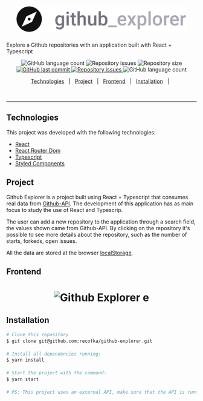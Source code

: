 <h1 align="center">
  <img alt="Github Explorer" title="#repo-image" src="src/assets/logo.svg" width="450px" />
</h1>
 <p>Explore a Github repositories with an application built with React + Typescript</p>


<p align="center">

  <img alt="GitHub language count" src="https://img.shields.io/github/languages/count/recofka/github-explorer?style=flat-square">

  <img alt="Repository issues" src="https://img.shields.io/github/languages/top/recofka/github-explorer?style=flat-square">

  <img alt="Repository size" src="https://img.shields.io/github/repo-size/recofka/github-explorer?style=flat-square">

  <a href="https://github.com/recofka/github-explorer/commits/master">
    <img alt="GitHub last commit" src="https://img.shields.io/github/last-commit/recofka/github-explorer?style=flat-square">
  </a>

  <a href="https://github.com/recofka/github-explorer/issues">
    <img alt="Repository issues" src="https://img.shields.io/github/issues/recofka/github-explorer?style=flat-square">
  </a>

  <img alt="GitHub language count" src="https://img.shields.io/netlify/ba71cfec-1e79-4531-90b2-4af21876a2d8?style=flat-square">

</p>

<p align="center">
  <a href="#technologies">Technologies</a>&nbsp;&nbsp;&nbsp;|&nbsp;&nbsp;
  <a href="#project">Project</a>&nbsp;&nbsp;&nbsp;|&nbsp;&nbsp;
  <a href="#frontend">Frontend</a>&nbsp;&nbsp;&nbsp;|&nbsp;&nbsp;
  <!-- <a href="#goals">Goals</a>&nbsp;&nbsp;&nbsp;|&nbsp;&nbsp; -->
  <!-- <a href="#features">Features</a>&nbsp;&nbsp;&nbsp;|&nbsp;&nbsp; -->
  <a href="#installation">Installation</a>&nbsp;&nbsp;&nbsp;|&nbsp;&nbsp;
</p>

<br>


---

##  Technologies

This project was developed with the following technologies:

- [React](https://reactjs.org)
- [React Router Dom](https://github.com/ReactTraining/react-router#readme)
- [Typescript](https://www.typescriptlang.org/)
- [Styled Components](https://styled-components.com/)



##  Project

Github Explorer is a project built using React + Typescript that consumes real data from [Github-API](https://developer.github.com/v3/).
The development of this application has as main focus to study the use of React and Typescrip.

The user can add a new repository to the application through a search field, the values shown came from Github-API.
By clicking on the repository it's possible to see more details about the repository, such as the number of starts, forkeds, open issues.

All the data are stored at the browser [localStorage](https://javascript.info/localstorage).



##  Frontend
<h1 align="center">
  <img alt="Github Explorer e" title="#app-image" src="https://media3.giphy.com/media/iJ2GqSiCwKX3zr5Qrf/giphy.gif" />
</h1>






<!-- ##  Goals

<p>Goals</p>

## Features

<p>Features</p> -->


##  Installation

```bash
# Clone this repository
$ git clone git@github.com:recofka/github-explorer.git

# Install all dependencies running:
$ yarn install

# Start the project with the command:
$ yarn start

# PS: This project uses an external API, make sure that the API is running for a good functioning of this application

```

